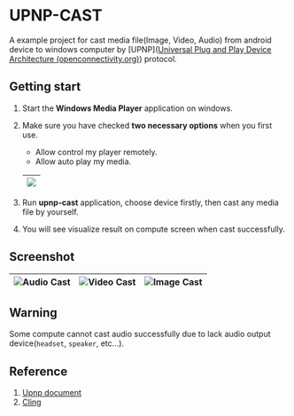 # UPNP-CAST

A example project for cast media file(Image, Video, Audio) from android device to windows computer by [UPNP]([Universal Plug and Play Device Architecture (openconnectivity.org)](https://openconnectivity.org/upnp-specs/UPnP-arch-DeviceArchitecture-v2.0-20200417.pdf)) protocol.

## Getting start

1. Start the **Windows Media Player** application on windows.

2. Make sure you have checked **two necessary options** when you first use.

   	- Allow control my player remotely.
   	- Allow auto play my media.  

   ![](https://wms-file-bucket.oss-cn-hangzhou.aliyuncs.com/Snipaste_2023-12-12_17-31-50.png)  |
   ---|

3. Run **upnp-cast** application, choose device firstly, then cast any media file by yourself.
4. You will see visualize result on compute screen when cast successfully.

## Screenshot

| ![Audio Cast](https://wms-file-bucket.oss-cn-hangzhou.aliyuncs.com/Screenshot_20231212_183306_io.github.xxmd.jpg) | ![Video Cast](https://wms-file-bucket.oss-cn-hangzhou.aliyuncs.com/Screenshot_20231212_183329_io.github.xxmd.jpg) | ![Image Cast](https://wms-file-bucket.oss-cn-hangzhou.aliyuncs.com/Screenshot_20231212_183339_io.github.xxmd.jpg) |
| ------------------------------------------------------------ | ------------------------------------------------------------ | ------------------------------------------------------------ |

## Warning

Some compute cannot cast audio successfully due to lack audio output device(`headset`, `speaker`, etc...).

## Reference

1. [Upnp document](https://openconnectivity.org/upnp-specs/UPnP-arch-DeviceArchitecture-v2.0-20200417.pdf)
2. [Cling](https://github.com/4thline/cling)

